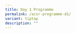 ```yaml
---
title: Day 1 Programme
permalink: /acsr-programme-d1/
variant: tiptap
description: ""
---
```

<p></p>